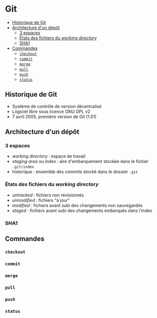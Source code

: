 <!-- 
  git.md
  Git
  Hugo D.
  Created : 13 octobre 2022
  Updated : 13 octobre 2022
-->

# Git <!-- omit in toc -->

- [Historique de Git](#historique-de-git)
- [Architecture d'un dépôt](#architecture-dun-dépôt)
  - [3 espaces](#3-espaces)
  - [États des fichiers du *working directory*](#états-des-fichiers-du-working-directory)
  - [SHA1](#sha1)
- [Commandes](#commandes)
  - [`checkout`](#checkout)
  - [`commit`](#commit)
  - [`merge`](#merge)
  - [`pull`](#pull)
  - [`push`](#push)
  - [`status`](#status)

## Historique de Git

- Système de contrôle de version décentralisé  
- Logiciel libre sous licence GNU GPL v2  
- 7 avril 2005, première version de Git (1.01)

## Architecture d'un dépôt

### 3 espaces

- *working directory* : espace de travail
- *staging area* ou *index* : aire d'embarquement stockée dans le fichier `.git/index`
- historique : ensemble des *commits* stocké dans le dossier `.git`
  
### États des fichiers du *working directory*

- *untracked* : fichiers non révisionnés
- *unmodified* : fichiers "à jour"
- *modified* : fichiers avant subi des changements non sauvegardés
- *staged* :  fichiers avant subi des changements embarqués dans l'index

### SHA1

## Commandes

### `checkout`

### `commit`

### `merge`

### `pull`

### `push`

### `status`
